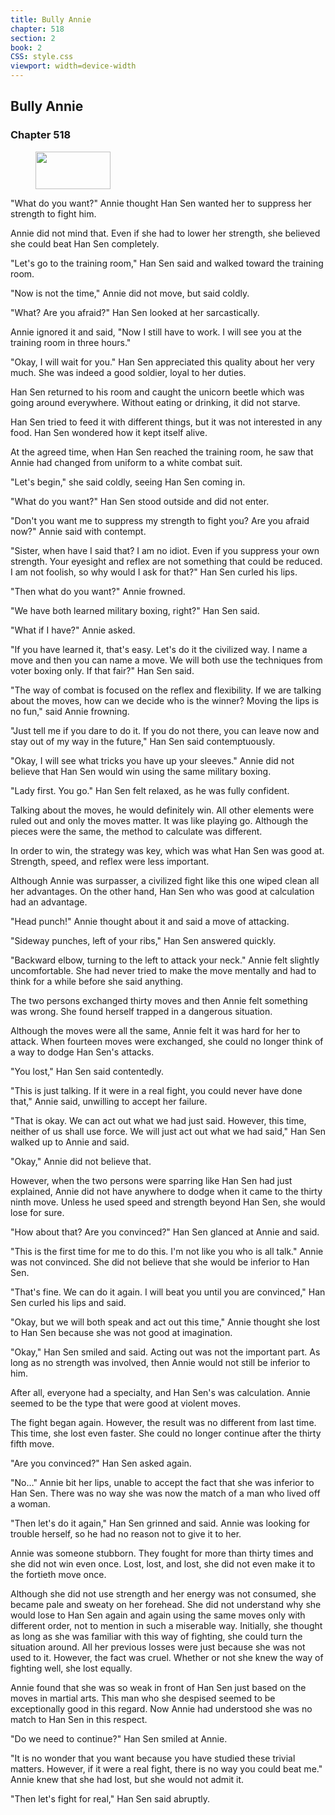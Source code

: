 ```yaml
---
title: Bully Annie
chapter: 518
section: 2
book: 2
CSS: style.css
viewport: width=device-width
---
```


## Bully Annie

### Chapter 518

<figure>
	<img src="../Images/gem.gif" alt="" id="gem" width="120" height="60" />
</figure>

"What do you want?" Annie thought Han Sen wanted her to suppress her strength to fight him.

Annie did not mind that. Even if she had to lower her strength, she believed she could beat Han Sen completely.

"Let's go to the training room," Han Sen said and walked toward the training room.

"Now is not the time," Annie did not move, but said coldly.

"What? Are you afraid?" Han Sen looked at her sarcastically.

Annie ignored it and said, "Now I still have to work. I will see you at the training room in three hours."

"Okay, I will wait for you." Han Sen appreciated this quality about her very much. She was indeed a good soldier, loyal to her duties.

Han Sen returned to his room and caught the unicorn beetle which was going around everywhere. Without eating or drinking, it did not starve.

Han Sen tried to feed it with different things, but it was not interested in any food. Han Sen wondered how it kept itself alive.

At the agreed time, when Han Sen reached the training room, he saw that Annie had changed from uniform to a white combat suit.

"Let's begin," she said coldly, seeing Han Sen coming in.

"What do you want?" Han Sen stood outside and did not enter.

"Don't you want me to suppress my strength to fight you? Are you afraid now?" Annie said with contempt.

"Sister, when have I said that? I am no idiot. Even if you suppress your own strength. Your eyesight and reflex are not something that could be reduced. I am not foolish, so why would I ask for that?" Han Sen curled his lips.

"Then what do you want?" Annie frowned.

"We have both learned military boxing, right?" Han Sen said.

"What if I have?" Annie asked.

"If you have learned it, that's easy. Let's do it the civilized way. I name a move and then you can name a move. We will both use the techniques from voter boxing only. If that fair?" Han Sen said.

"The way of combat is focused on the reflex and flexibility. If we are talking about the moves, how can we decide who is the winner? Moving the lips is no fun," said Annie frowning.

"Just tell me if you dare to do it. If you do not there, you can leave now and stay out of my way in the future," Han Sen said contemptuously.

"Okay, I will see what tricks you have up your sleeves." Annie did not believe that Han Sen would win using the same military boxing.

"Lady first. You go." Han Sen felt relaxed, as he was fully confident.

Talking about the moves, he would definitely win. All other elements were ruled out and only the moves matter. It was like playing go. Although the pieces were the same, the method to calculate was different.

In order to win, the strategy was key, which was what Han Sen was good at. Strength, speed, and reflex were less important.

Although Annie was surpasser, a civilized fight like this one wiped clean all her advantages. On the other hand, Han Sen who was good at calculation had an advantage.

"Head punch!" Annie thought about it and said a move of attacking.

"Sideway punches, left of your ribs," Han Sen answered quickly.

"Backward elbow, turning to the left to attack your neck." Annie felt slightly uncomfortable. She had never tried to make the move mentally and had to think for a while before she said anything.

The two persons exchanged thirty moves and then Annie felt something was wrong. She found herself trapped in a dangerous situation.

Although the moves were all the same, Annie felt it was hard for her to attack. When fourteen moves were exchanged, she could no longer think of a way to dodge Han Sen's attacks.

"You lost," Han Sen said contentedly.

"This is just talking. If it were in a real fight, you could never have done that," Annie said, unwilling to accept her failure.

"That is okay. We can act out what we had just said. However, this time, neither of us shall use force. We will just act out what we had said," Han Sen walked up to Annie and said.

"Okay," Annie did not believe that.

However, when the two persons were sparring like Han Sen had just explained, Annie did not have anywhere to dodge when it came to the thirty ninth move. Unless he used speed and strength beyond Han Sen, she would lose for sure.

"How about that? Are you convinced?" Han Sen glanced at Annie and said.

"This is the first time for me to do this. I'm not like you who is all talk." Annie was not convinced. She did not believe that she would be inferior to Han Sen.

"That's fine. We can do it again. I will beat you until you are convinced," Han Sen curled his lips and said.

"Okay, but we will both speak and act out this time," Annie thought she lost to Han Sen because she was not good at imagination.

"Okay," Han Sen smiled and said. Acting out was not the important part. As long as no strength was involved, then Annie would not still be inferior to him.

After all, everyone had a specialty, and Han Sen's was calculation. Annie seemed to be the type that were good at violent moves.

The fight began again. However, the result was no different from last time. This time, she lost even faster. She could no longer continue after the thirty fifth move.

"Are you convinced?" Han Sen asked again.

"No…" Annie bit her lips, unable to accept the fact that she was inferior to Han Sen. There was no way she was now the match of a man who lived off a woman.

"Then let's do it again," Han Sen grinned and said. Annie was looking for trouble herself, so he had no reason not to give it to her.

Annie was someone stubborn. They fought for more than thirty times and she did not win even once. Lost, lost, and lost, she did not even make it to the fortieth move once.

Although she did not use strength and her energy was not consumed, she became pale and sweaty on her forehead. She did not understand why she would lose to Han Sen again and again using the same moves only with different order, not to mention in such a miserable way. Initially, she thought as long as she was familiar with this way of fighting, she could turn the situation around. All her previous losses were just because she was not used to it. However, the fact was cruel. Whether or not she knew the way of fighting well, she lost equally.

Annie found that she was so weak in front of Han Sen just based on the moves in martial arts. This man who she despised seemed to be exceptionally good in this regard. Now Annie had understood she was no match to Han Sen in this respect.

"Do we need to continue?" Han Sen smiled at Annie.

"It is no wonder that you want because you have studied these trivial matters. However, if it were a real fight, there is no way you could beat me." Annie knew that she had lost, but she would not admit it.

"Then let's fight for real," Han Sen said abruptly.